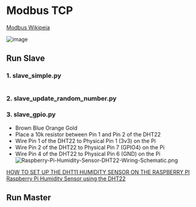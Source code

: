 # Modbus TCP


[Modbus Wikipeia](https://en.wikipedia.org/wiki/Modbus)

![image](https://www.circuitbasics.com/wp-content/uploads/2015/12/How-to-Setup-the-DHT11-on-the-Raspberry-Pi-Three-pin-DHT11-Wiring-Diagram.png)
## Run Slave
### 1. slave_simple.py
```python

```

### 2. slave_update_random_number.py

### 3. slave_gpio.py
- Brown Blue Orange Gold
- Place a 10k resistor between Pin 1 and Pin 2 of the DHT22
- Wire Pin 1 of the DHT22 to Physical Pin 1 (3v3) on the Pi
- Wire Pin 2 of the DHT22 to Physical Pin 7 (GPIO4) on the Pi
- Wire Pin 4 of the DHT22 to Physical Pin 6 (GND) on the Pi
![Raspberry-Pi-Humidity-Sensor-DHT22-Wiring-Schematic.png](https://pimylifeup.com/wp-content/uploads/2019/05/Raspberry-Pi-Humidity-Sensor-DHT22-Wiring-Schematic.png)
  
[HOW TO SET UP THE DHT11 HUMIDITY SENSOR ON THE RASPBERRY PI](https://www.circuitbasics.com/how-to-set-up-the-dht11-humidity-sensor-on-the-raspberry-pi/)
[Raspberry Pi Humidity Sensor using the DHT22](https://pimylifeup.com/raspberry-pi-humidity-sensor-dht22/)
## Run Master